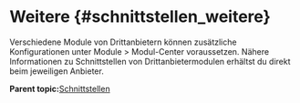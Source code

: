 # Weitere {#schnittstellen_weitere}

Verschiedene Module von Drittanbietern können zusätzliche Konfigurationen unter Module \> Modul-Center voraussetzen. Nähere Informationen zu Schnittstellen von Drittanbietermodulen erhältst du direkt beim jeweiligen Anbieter.

**Parent topic:**[Schnittstellen](14_Schnittstellen.md)

